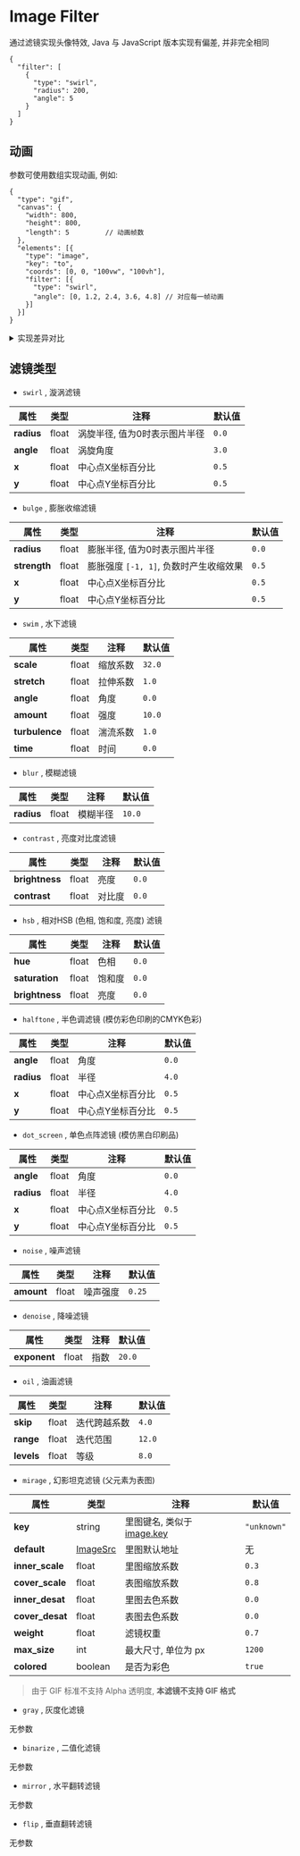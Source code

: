 # Image Filter

通过滤镜实现头像特效, Java 与 JavaScript 版本实现有偏差, 并非完全相同

```jsonc
{
  "filter": [
    {
      "type": "swirl",
      "radius": 200,
      "angle": 5
    }
  ]
}
```

## 动画

参数可使用数组实现动画, 例如:

```jsonc
{
  "type": "gif",
  "canvas": {
    "width": 800,
    "height": 800,
    "length": 5         // 动画帧数
  },
  "elements": [{
    "type": "image",
    "key": "to",
    "coords": [0, 0, "100vw", "100vh"],
    "filter": [{
      "type": "swirl",
      "angle": [0, 1.2, 2.4, 3.6, 4.8] // 对应每一帧动画
    }]
  }]
}
```

<details><summary>实现差异对比</summary>

![实现差异对比](https://s2.loli.net/2023/11/01/n5dZ2SyQkNFWzCu.jpg)

</details>

## 滤镜类型

- `swirl` , 漩涡滤镜

| **属性**     | **类型** | **注释**           | **默认值** |
|------------|--------|------------------|---------|
| **radius** | float  | 涡旋半径, 值为0时表示图片半径 | `0.0`   |
| **angle**  | float  | 涡旋角度             | `3.0`   |
| **x**      | float  | 中心点X坐标百分比        | `0.5`   |
| **y**      | float  | 中心点Y坐标百分比        | `0.5`   |

- `bulge` , 膨胀收缩滤镜

| **属性**       | **类型** | **注释**                    | **默认值** |
|--------------|--------|---------------------------|---------|
| **radius**   | float  | 膨胀半径, 值为0时表示图片半径          | `0.0`   |
| **strength** | float  | 膨胀强度 `[-1, 1]`, 负数时产生收缩效果 | `0.5`   |
| **x**        | float  | 中心点X坐标百分比                 | `0.5`   |
| **y**        | float  | 中心点Y坐标百分比                 | `0.5`   |

- `swim` , 水下滤镜

| **属性**         | **类型** | **注释** | **默认值** |
|----------------|--------|--------|---------|
| **scale**      | float  | 缩放系数   | `32.0`  |
| **stretch**    | float  | 拉伸系数   | `1.0`   |
| **angle**      | float  | 角度     | `0.0`   |
| **amount**     | float  | 强度     | `10.0`  |
| **turbulence** | float  | 湍流系数   | `1.0`   |
| **time**       | float  | 时间     | `0.0`   |

- `blur` , 模糊滤镜

| **属性**     | **类型** | **注释** | **默认值** |
|------------|--------|--------|---------|
| **radius** | float  | 模糊半径   | `10.0`  |

- `contrast` , 亮度对比度滤镜

| **属性**         | **类型** | **注释** | **默认值** |
|----------------|--------|--------|---------|
| **brightness** | float  | 亮度     | `0.0`   |
| **contrast**   | float  | 对比度    | `0.0`   |

- `hsb` , 相对HSB (色相, 饱和度, 亮度) 滤镜

| **属性**         | **类型** | **注释** | **默认值** |
|----------------|--------|--------|---------|
| **hue**        | float  | 色相     | `0.0`   |
| **saturation** | float  | 饱和度    | `0.0`   |
| **brightness** | float  | 亮度     | `0.0`   |

- `halftone` , 半色调滤镜 (模仿彩色印刷的CMYK色彩)

| **属性**     | **类型** | **注释**    | **默认值** |
|------------|--------|-----------|---------|
| **angle**  | float  | 角度        | `0.0`   |
| **radius** | float  | 半径        | `4.0`   |
| **x**      | float  | 中心点X坐标百分比 | `0.5`   |
| **y**      | float  | 中心点Y坐标百分比 | `0.5`   |

- `dot_screen` , 单色点阵滤镜 (模仿黑白印刷品)

| **属性**     | **类型** | **注释**    | **默认值** |
|------------|--------|-----------|---------|
| **angle**  | float  | 角度        | `0.0`   |
| **radius** | float  | 半径        | `4.0`   |
| **x**      | float  | 中心点X坐标百分比 | `0.5`   |
| **y**      | float  | 中心点Y坐标百分比 | `0.5`   |

- `noise` , 噪声滤镜

| **属性**     | **类型** | **注释** | **默认值** |
|------------|--------|--------|---------|
| **amount** | float  | 噪声强度   | `0.25`  |

- `denoise` , 降噪滤镜

| **属性**       | **类型** | **注释** | **默认值** |
|--------------|--------|--------|---------|
| **exponent** | float  | 指数     | `20.0`  |

- `oil` , 油画滤镜

| **属性**     | **类型** | **注释** | **默认值** |
|------------|--------|--------|---------|
| **skip**   | float  | 迭代跨越系数 | `4.0`   |
| **range**  | float  | 迭代范围   | `12.0`  |
| **levels** | float  | 等级     | `8.0`   |

- `mirage` , 幻影坦克滤镜 (父元素为表图)

| **属性**          | **类型**                          | **注释**                            | **默认值**     |
|-----------------|---------------------------------|-----------------------------------|-------------|
| **key**         | string                          | 里图键名, 类似于 [image.key](./image.md) | `"unknown"` |
| **default**     | [ImageSrc](./image.md#imagesrc) | 里图默认地址                            | 无           |
| **inner_scale** | float                           | 里图缩放系数                            | `0.3`       |
| **cover_scale** | float                           | 表图缩放系数                            | `0.8`       |
| **inner_desat** | float                           | 里图去色系数                            | `0.0`       |
| **cover_desat** | float                           | 表图去色系数                            | `0.0`       |
| **weight**      | float                           | 滤镜权重                              | `0.7`       |
| **max_size**    | int                             | 最大尺寸, 单位为 px                      | `1200`      |
| **colored**     | boolean                         | 是否为彩色                             | `true`      |

> 由于 GIF 标准不支持 Alpha 透明度, **本滤镜不支持 GIF 格式**

- `gray` , 灰度化滤镜

无参数

- `binarize` , 二值化滤镜

无参数

- `mirror` , 水平翻转滤镜

无参数

- `flip` , 垂直翻转滤镜

无参数
